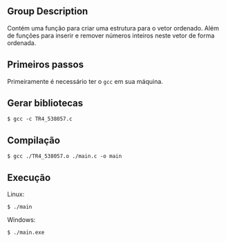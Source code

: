 
## Group Description 
Contém uma função para criar uma estrutura para o vetor ordenado. Além de funções para inserir e remover números inteiros neste vetor de forma ordenada.

## Primeiros passos
Primeiramente é necessário ter o `gcc` em sua máquina.

## Gerar bibliotecas
```
$ gcc -c TR4_538057.c
```

## Compilação
```
$ gcc ./TR4_538057.o ./main.c -o main
``` 

## Execução
Linux:
```
$ ./main
```

Windows:
```
$ ./main.exe
```